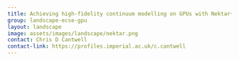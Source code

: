 ```yaml
---
title: Achieving high-fidelity continuum modelling on GPUs with Nektar++
group: landscape-ecse-gpu
layout: landscape
image: assets/images/landscape/nektar.png
contact: Chris D Cantwell
contact-link: https://profiles.imperial.ac.uk/c.cantwell
---
```

